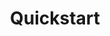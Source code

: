---
title: Quickstart
description: Set up your environment and connect to the DataHaven network.
---